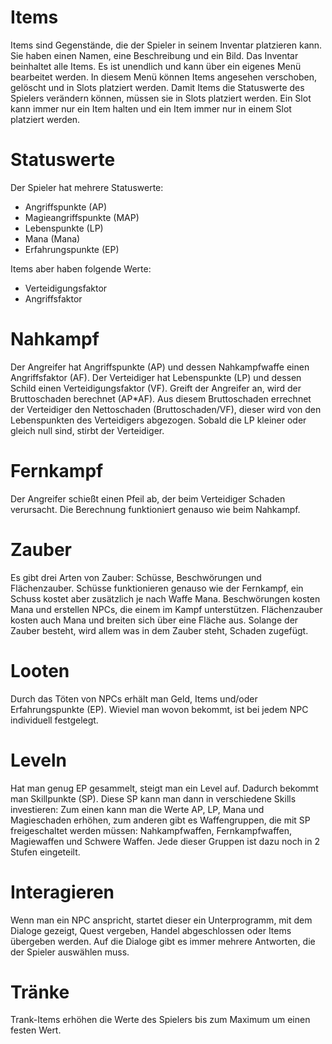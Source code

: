 # Items

Items sind Gegenstände, die der Spieler in seinem Inventar platzieren kann. Sie haben einen Namen, eine Beschreibung
und ein Bild. Das Inventar beinhaltet alle Items. Es ist unendlich und kann über ein eigenes Menü bearbeitet werden.
In diesem Menü können Items angesehen verschoben, gelöscht und in Slots platziert werden. Damit Items die Statuswerte
des Spielers verändern können, müssen sie in Slots platziert werden. Ein Slot kann immer nur ein Item halten und ein
Item immer nur in einem Slot platziert werden.

# Statuswerte

Der Spieler hat mehrere Statuswerte:

* Angriffspunkte (AP)
* Magieangriffspunkte (MAP)
* Lebenspunkte (LP)
* Mana (Mana)
* Erfahrungspunkte (EP)

Items aber haben folgende Werte:

* Verteidigungsfaktor
* Angriffsfaktor

# Nahkampf

Der Angreifer hat Angriffspunkte (AP) und dessen Nahkampfwaffe einen Angriffsfaktor (AF).
Der Verteidiger hat Lebenspunkte (LP) und dessen Schild einen Verteidigungsfaktor (VF).
Greift der Angreifer an, wird der Bruttoschaden berechnet (AP*AF).
Aus diesem Bruttoschaden errechnet der Verteidiger den Nettoschaden (Bruttoschaden/VF),
dieser wird von den Lebenspunkten des Verteidigers abgezogen.
Sobald die LP kleiner oder gleich null sind, stirbt der Verteidiger.

# Fernkampf

Der Angreifer schießt einen Pfeil ab, der beim Verteidiger Schaden verursacht. Die Berechnung
funktioniert genauso wie beim Nahkampf.

# Zauber

Es gibt drei Arten von Zauber: Schüsse, Beschwörungen und Flächenzauber.
Schüsse funktionieren genauso wie der Fernkampf, ein Schuss kostet aber zusätzlich je nach Waffe Mana.
Beschwörungen kosten Mana und erstellen NPCs, die einem im Kampf unterstützen.
Flächenzauber kosten auch Mana und breiten sich über eine Fläche aus. Solange der Zauber besteht, wird allem
was in dem Zauber steht, Schaden zugefügt.

# Looten

Durch das Töten von NPCs erhält man Geld, Items und/oder Erfahrungspunkte (EP). Wieviel man wovon bekommt, ist bei jedem NPC
individuell festgelegt.

# Leveln

Hat man genug EP gesammelt, steigt man ein Level auf. Dadurch bekommt man Skillpunkte (SP). Diese SP kann man dann in verschiedene
Skills investieren: Zum einen kann man die Werte AP, LP, Mana und Magieschaden erhöhen, zum anderen gibt es Waffengruppen, die
mit SP freigeschaltet werden müssen: Nahkampfwaffen, Fernkampfwaffen, Magiewaffen und Schwere Waffen. Jede dieser Gruppen ist dazu noch
in 2 Stufen eingeteilt.

# Interagieren

Wenn man ein NPC anspricht, startet dieser ein Unterprogramm, mit dem Dialoge gezeigt, Quest vergeben, Handel abgeschlossen oder
Items übergeben werden. Auf die Dialoge gibt es immer mehrere Antworten, die der Spieler auswählen muss.

# Tränke

Trank-Items erhöhen die Werte des Spielers bis zum Maximum um einen festen Wert.
